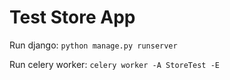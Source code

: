 # Test Store App

Run django:
``python manage.py runserver``

Run celery worker:
`celery worker -A StoreTest -E`
